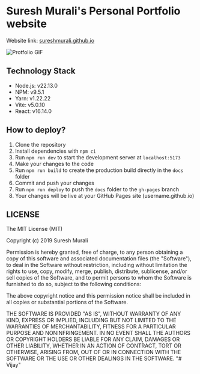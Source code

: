 # Suresh Murali's Personal Portfolio website

Website link: [sureshmurali.github.io](sureshmurali.github.io)

![Protfolio GIF](https://user-images.githubusercontent.com/8108361/59652016-03d01a00-91c7-11e9-8106-798d16488073.gif)

## Technology Stack

- Node.js: v22.13.0
- NPM: v9.5.1
- Yarn: v1.22.22
- Vite: v5.0.10
- React: v16.14.0

## How to deploy?

1. Clone the repository
2. Install dependencies with `npm ci`
3. Run `npm run dev` to start the development server at `localhost:5173`
4. Make your changes to the code
5. Run `npm run build` to create the production build directly in the `docs` folder
6. Commit and push your changes
7. Run `npm run deploy` to push the `docs` folder to the `gh-pages` branch
8. Your changes will be live at your GitHub Pages site (username.github.io)

## LICENSE

The MIT License (MIT)

Copyright (c) 2019 Suresh Murali

Permission is hereby granted, free of charge, to any person obtaining a copy
of this software and associated documentation files (the "Software"), to deal
in the Software without restriction, including without limitation the rights
to use, copy, modify, merge, publish, distribute, sublicense, and/or sell
copies of the Software, and to permit persons to whom the Software is
furnished to do so, subject to the following conditions:

The above copyright notice and this permission notice shall be included in all
copies or substantial portions of the Software.

THE SOFTWARE IS PROVIDED "AS IS", WITHOUT WARRANTY OF ANY KIND, EXPRESS OR
IMPLIED, INCLUDING BUT NOT LIMITED TO THE WARRANTIES OF MERCHANTABILITY,
FITNESS FOR A PARTICULAR PURPOSE AND NONINFRINGEMENT. IN NO EVENT SHALL THE
AUTHORS OR COPYRIGHT HOLDERS BE LIABLE FOR ANY CLAIM, DAMAGES OR OTHER
LIABILITY, WHETHER IN AN ACTION OF CONTRACT, TORT OR OTHERWISE, ARISING FROM,
OUT OF OR IN CONNECTION WITH THE SOFTWARE OR THE USE OR OTHER DEALINGS IN THE
SOFTWARE.
"# Vijay" 
